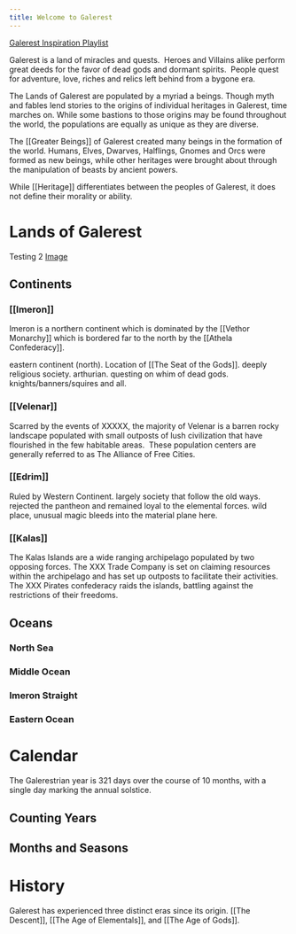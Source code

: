 ```yaml
---
title: Welcome to Galerest
---
```

[Galerest Inspiration Playlist](https://open.spotify.com/playlist/7mcYEehZWzxxXicmvjSp97?si=TkwITvS5S9if192FVYdndQ)

Galerest is a land of miracles and quests.  Heroes and Villains alike perform great deeds for the favor of dead gods and dormant spirits.  People quest for adventure, love, riches and relics left behind from a bygone era.

The Lands of Galerest are populated by a myriad a beings.  Though myth and fables lend stories to the origins of individual heritages in Galerest, time marches on. While some bastions to those origins may be found throughout the world, the populations are equally as unique as they are diverse.

The [[Greater Beings]] of Galerest created many beings in the formation of the world.  Humans, Elves, Dwarves, Halflings, Gnomes and Orcs were formed as new beings, while other heritages were brought about through the manipulation of beasts by ancient powers.

While [[Heritage]] differentiates between the peoples of Galerest, it does not define their morality or ability.

# Lands of Galerest

Testing 2
[Image](/content/Images/Galerest.png)

## Continents

### [[Imeron]]

Imeron is a northern continent which is dominated by the [[Vethor Monarchy]] which is bordered far to the north by the [[Athela Confederacy]].

 eastern continent (north).  Location of [[The Seat of the Gods]].  deeply religious society.  arthurian.  questing on whim of dead gods.  knights/banners/squires and all.  
 
### [[Velenar]]

Scarred by the events of XXXXX, the majority of Velenar is a barren rocky landscape populated with small outposts of lush civilization that have flourished in the few habitable areas.  These population centers are generally referred to as The Alliance of Free Cities.

### [[Edrim]]

Ruled by Western Continent. largely society that follow the old ways. rejected the pantheon and remained loyal to the elemental forces. wild place, unusual magic bleeds into the material plane here.

### [[Kalas]]

The Kalas Islands are a wide ranging archipelago populated by two opposing forces.  The XXX Trade Company is set on claiming resources within the archipelago and has set up outposts to facilitate their activities.  The XXX Pirates confederacy raids the islands, battling against the restrictions of their freedoms.   

## Oceans

### North Sea

### Middle Ocean

### Imeron Straight

### Eastern Ocean


# Calendar

The Galerestrian year is 321 days over the course of 10 months, with a single day marking the annual solstice.  
## Counting Years

## Months and Seasons


# History

Galerest has experienced three distinct eras since its origin.  [[The Descent]], [[The Age of Elementals]], and [[The Age of Gods]].